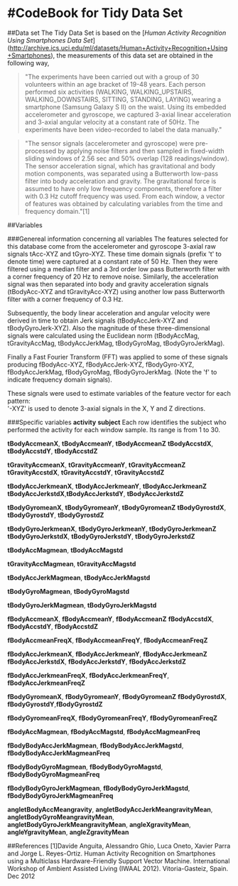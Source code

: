 #CodeBook for Tidy Data Set
===================================

##Data set
The Tidy Data Set is based on the [*Human Activity Recognition Using Smartphones 
Data Set*] (http://archive.ics.uci.edu/ml/datasets/Human+Activity+Recognition+Using+Smartphones),
the measurements of this data set are obtained in the following way,


>"The experiments have been carried out with a group of 30 volunteers within an age bracket of 19-48 years. Each person performed six activities (WALKING, WALKING_UPSTAIRS, WALKING_DOWNSTAIRS, SITTING, STANDING, LAYING) wearing a smartphone (Samsung Galaxy S II) on the waist. Using its embedded accelerometer and gyroscope, we captured 3-axial linear acceleration and 3-axial angular velocity at a constant rate of 50Hz. The experiments have been video-recorded to label the data manually."

>"The sensor signals (accelerometer and gyroscope) were pre-processed by applying noise filters and then sampled in fixed-width sliding windows of 2.56 sec and 50% overlap (128 readings/window). The sensor acceleration signal, which has gravitational and body motion components, was separated using a Butterworth low-pass filter into body acceleration and gravity. The gravitational force is assumed to have only low frequency components, therefore a filter with 0.3 Hz cutoff frequency was used. From each window, a vector of features was obtained by calculating variables from the time and frequency domain."[1]

##Variables


###Genereal information concerning all variables
The features selected for this database come from the accelerometer and gyroscope 3-axial raw signals tAcc-XYZ and tGyro-XYZ. These time domain signals (prefix 't' to denote time) were captured at a constant rate of 50 Hz. Then they were filtered using a median filter and a 3rd order low pass Butterworth filter with a corner frequency of 20 Hz to remove noise. Similarly, the acceleration signal was then separated into body and gravity acceleration signals (tBodyAcc-XYZ and tGravityAcc-XYZ) using another low pass Butterworth filter with a corner frequency of 0.3 Hz. 

Subsequently, the body linear acceleration and angular velocity were derived in time to obtain Jerk signals (tBodyAccJerk-XYZ and tBodyGyroJerk-XYZ). Also the magnitude of these three-dimensional signals were calculated using the Euclidean norm (tBodyAccMag, tGravityAccMag, tBodyAccJerkMag, tBodyGyroMag, tBodyGyroJerkMag). 

Finally a Fast Fourier Transform (FFT) was applied to some of these signals producing fBodyAcc-XYZ, fBodyAccJerk-XYZ, fBodyGyro-XYZ, fBodyAccJerkMag, fBodyGyroMag, fBodyGyroJerkMag. (Note the 'f' to indicate frequency domain signals). 

These signals were used to estimate variables of the feature vector for each pattern:  
'-XYZ' is used to denote 3-axial signals in the X, Y and Z directions.

###Specific variables
**activity**
**subject**
Each row identifies the subject who performed the activity for each window sample. Its range is from 1 to 30.

**tBodyAccmeanX**, **tBodyAccmeanY**, **tBodyAccmeanZ**
**tBodyAccstdX**, **tBodyAccstdY**, **tBodyAccstdZ**

**tGravityAccmeanX**, **tGravityAccmeanY**, **tGravityAccmeanZ**
**tGravityAccstdX**, **tGravityAccstdY**, **tGravityAccstdZ**

**tBodyAccJerkmeanX**, **tBodyAccJerkmeanY**, **tBodyAccJerkmeanZ**
**tBodyAccJerkstdX**,**tBodyAccJerkstdY**, **tBodyAccJerkstdZ**

**tBodyGyromeanX**, **tBodyGyromeanY**, **tBodyGyromeanZ**
**tBodyGyrostdX**, **tBodyGyrostdY**, **tBodyGyrostdZ**

**tBodyGyroJerkmeanX**, **tBodyGyroJerkmeanY**, **tBodyGyroJerkmeanZ**
**tBodyGyroJerkstdX**, **tBodyGyroJerkstdY**, **tBodyGyroJerkstdZ**

**tBodyAccMagmean**, **tBodyAccMagstd**

**tGravityAccMagmean**, **tGravityAccMagstd**

**tBodyAccJerkMagmean**, **tBodyAccJerkMagstd**

**tBodyGyroMagmean**, **tBodyGyroMagstd**

**tBodyGyroJerkMagmean**, **tBodyGyroJerkMagstd**

**fBodyAccmeanX**, **fBodyAccmeanY**, **fBodyAccmeanZ**
**fBodyAccstdX**, **fBodyAccstdY**, **fBodyAccstdZ**

**fBodyAccmeanFreqX**, **fBodyAccmeanFreqY**, **fBodyAccmeanFreqZ**

**fBodyAccJerkmeanX**, **fBodyAccJerkmeanY**, **fBodyAccJerkmeanZ**
**fBodyAccJerkstdX**, **fBodyAccJerkstdY**, **fBodyAccJerkstdZ**

**fBodyAccJerkmeanFreqX**, **fBodyAccJerkmeanFreqY**, **fBodyAccJerkmeanFreqZ**

**fBodyGyromeanX**, **fBodyGyromeanY**, **fBodyGyromeanZ**
**fBodyGyrostdX**, **fBodyGyrostdY**,**fBodyGyrostdZ**

**fBodyGyromeanFreqX**, **fBodyGyromeanFreqY**, **fBodyGyromeanFreqZ**

**fBodyAccMagmean**, **fBodyAccMagstd**, **fBodyAccMagmeanFreq**

**fBodyBodyAccJerkMagmean**, **fBodyBodyAccJerkMagstd**,  **fBodyBodyAccJerkMagmeanFreq**

**fBodyBodyGyroMagmean**, **fBodyBodyGyroMagstd**, **fBodyBodyGyroMagmeanFreq**

**fBodyBodyGyroJerkMagmean**, **fBodyBodyGyroJerkMagstd**, **fBodyBodyGyroJerkMagmeanFreq**

**angletBodyAccMeangravity**, **angletBodyAccJerkMeangravityMean**, **angletBodyGyroMeangravityMean**, **angletBodyGyroJerkMeangravityMean**, **angleXgravityMean**, **angleYgravityMean**, **angleZgravityMean**


##References
[1]Davide Anguita, Alessandro Ghio, Luca Oneto, Xavier Parra and Jorge L. Reyes-Ortiz. Human Activity Recognition on Smartphones using a Multiclass Hardware-Friendly Support Vector Machine. International Workshop of Ambient Assisted Living (IWAAL 2012). Vitoria-Gasteiz, Spain. Dec 2012

